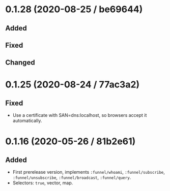 # 0.1.28 (2020-08-25 / be69644)

## Added

## Fixed

## Changed

# 0.1.25 (2020-08-24 / 77ac3a2)

## Fixed

- Use a certificate with SAN=dns:localhost, so browsers accept it automatically.

# 0.1.16 (2020-05-26 / 81b2e61)

## Added

- First prerelease version, implements `:funnel/whoami`, `:funnel/subscribe`,
  `:funnel/unsubscribe`, `:funnel/broadcast`, `:funnel/query`.
- Selectors: `true`, vector, map.